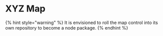 # XYZ Map

{% hint style="warning" %}
It is envisioned to roll the map control into its own repository to become a node package.
{% endhint %}



